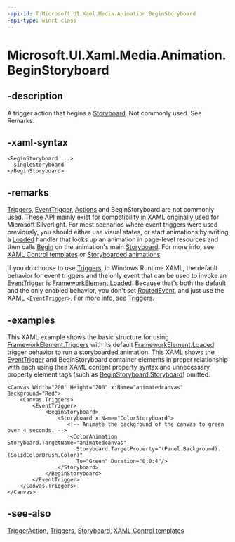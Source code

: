 ```yaml
---
-api-id: T:Microsoft.UI.Xaml.Media.Animation.BeginStoryboard
-api-type: winrt class
---
```


<!-- Class syntax.
public class BeginStoryboard : Windows.UI.Xaml.TriggerAction, Windows.UI.Xaml.Media.Animation.IBeginStoryboard
-->

# Microsoft.UI.Xaml.Media.Animation.BeginStoryboard

## -description
A trigger action that begins a [Storyboard](storyboard.md). Not commonly used. See Remarks.

## -xaml-syntax
```xaml
<BeginStoryboard ...>
  singleStoryboard
</BeginStoryboard>
```


## -remarks
[Triggers](../microsoft.ui.xaml/frameworkelement_triggers.md), [EventTrigger](../microsoft.ui.xaml/eventtrigger.md), [Actions](../microsoft.ui.xaml/eventtrigger_actions.md) and BeginStoryboard are not commonly used. These API mainly exist for compatibility in XAML originally used for Microsoft Silverlight. For most scenarios where event triggers were used previously, you should either use visual states, or start animations by writing a [Loaded](../microsoft.ui.xaml/frameworkelement_loaded.md) handler that looks up an animation in page-level resources and then calls [Begin](storyboard_begin_1621727531.md) on the animation's main [Storyboard](storyboard.md). For more info, see [XAML Control templates](/windows/apps/design/style/xaml-control-templates) or [Storyboarded animations](/windows/apps/design/motion/storyboarded-animations).

If you do choose to use [Triggers](../microsoft.ui.xaml/frameworkelement_triggers.md), in Windows Runtime XAML, the default behavior for event triggers and the only event that can be used to invoke an [EventTrigger](../microsoft.ui.xaml/eventtrigger.md) is [FrameworkElement.Loaded](../microsoft.ui.xaml/frameworkelement_loaded.md). Because that's both the default and the only enabled behavior, you don't set [RoutedEvent](../microsoft.ui.xaml/eventtrigger_routedevent.md), and just use the XAML `<EventTrigger>`. For more info, see [Triggers](../microsoft.ui.xaml/frameworkelement_triggers.md).

## -examples
This XAML example shows the basic structure for using [FrameworkElement.Triggers](../microsoft.ui.xaml/frameworkelement_triggers.md) with its default [FrameworkElement.Loaded](../microsoft.ui.xaml/frameworkelement_loaded.md) trigger behavior to run a storyboarded animation. This XAML shows the [EventTrigger](../microsoft.ui.xaml/eventtrigger.md) and BeginStoryboard container elements in proper relationship with each using their XAML content property syntax and unnecessary property element tags (such as [BeginStoryboard.Storyboard](beginstoryboard_storyboard_1221375020.md)) omitted.

```xaml
<Canvas Width="200" Height="200" x:Name="animatedcanvas" Background="Red">
    <Canvas.Triggers>
        <EventTrigger>
            <BeginStoryboard>
                <Storyboard x:Name="ColorStoryboard">
                   <!-- Animate the background of the canvas to green over 4 seconds. -->
                    <ColorAnimation Storyboard.TargetName="animatedcanvas"
                      Storyboard.TargetProperty="(Panel.Background).(SolidColorBrush.Color)"
                      To="Green" Duration="0:0:4"/>
                </Storyboard>
            </BeginStoryboard>
        </EventTrigger>
    </Canvas.Triggers>
</Canvas>
```



## -see-also
[TriggerAction](../microsoft.ui.xaml/triggeraction.md), [Triggers](../microsoft.ui.xaml/frameworkelement_triggers.md), [Storyboard](storyboard.md), [XAML Control templates](/windows/apps/design/style/xaml-control-templates)
